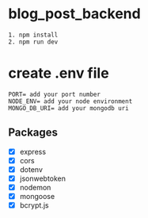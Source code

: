 # blog_post_backend


<!-- Start the server -->

```
1. npm install
2. npm run dev

```



# create .env file
```
PORT= add your port number
NODE_ENV= add your node environment
MONGO_DB_URI= add your mongodb uri

```



## Packages
- [x] express
- [x] cors
- [x] dotenv
- [x] jsonwebtoken
- [x] nodemon
- [x] mongoose
- [x] bcrypt.js
